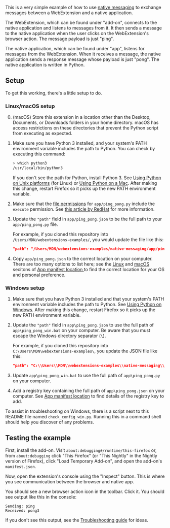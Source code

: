This is a very simple example of how to use [native messaging](https://developer.mozilla.org/en-US/Add-ons/WebExtensions/Native_messaging) to exchange messages between a WebExtension and a native application.

The WebExtension, which can be found under "add-on", connects to the native application and listens to messages from it. It then sends a message to the native application when the user clicks on the WebExtension's browser action. The message payload is just "ping".

The native application, which can be found under "app", listens for messages from the WebExtension. When it receives a message, the native application sends a response message whose payload is just "pong". The native application is written in Python.

## Setup

To get this working, there's a little setup to do.

### Linux/macOS setup

0. (macOS) Store this extension in a location other than the Desktop, Documents, or Downloads folders in your home directory. macOS has access restrictions on these directories that prevent the Python script from executing as expected.

1. Make sure you have Python 3 installed, and your system's PATH environment variable includes the path to Python. You can check by executing this command:

    ```bash
    > which python3
    /usr/local/bin/python3
    ```

    If you don't see the path for Python, install Python 3. See [Using Python on Unix platforms](https://docs.python.org/3/using/unix.html) (for Linux) or [Using Python on a Mac](https://docs.python.org/3/using/mac.html). After making this change, restart Firefox so it picks up the new PATH environment variable.

2. Make sure that the [file permissions](https://en.wikipedia.org/wiki/File_system_permissions) for `app/ping_pong.py` include the `execute` permission. See [this article by RedHat](https://www.redhat.com/sysadmin/linux-file-permissions-explained) for more information.

3. Update the `"path"` field in `app/ping_pong.json` to be the full path to your `app/ping_pong.py` file.

    For example, if you cloned this repository into `/Users/MDN/webextensions-examples/`, you would update the file like this:

    ```json
    "path": "/Users/MDN/webextensions-examples/native-messaging/app/ping_pong.py"
    ```

4. Copy `app/ping_pong.json` to the correct location on your computer. There are too many options to list here; see the [Linux](https://developer.mozilla.org/en-US/docs/Mozilla/Add-ons/WebExtensions/Native_manifests#linux) and [macOS](https://developer.mozilla.org/en-US/docs/Mozilla/Add-ons/WebExtensions/Native_manifests#macos) secitons of [App manifest location ](https://developer.mozilla.org/en-US/Add-ons/WebExtensions/Native_manifests#Manifest_location) to find the correct location for your OS and personal preference.

### Windows setup

1. Make sure that you have Python 3 installed and that your system's PATH environment variable includes the path to Python. See [Using Python on Windows](https://docs.python.org/3/using/windows.html). After making this change, restart Firefox so it picks up the new PATH environment variable.

2. Update the `"path"` field in `app\ping_pong.json` to use the full path of `app\ping_pong_win.bat` on your computer. Be aware that you must escape the Windows directory separator (`\`).

    For example, if you cloned this repository into `C:\Users\MDN\webextensions-examples\`, you update the JSON file like this:

    ```json
    "path": "C:\\Users\\MDN\\webextensions-examples\\native-messaging\\app\\ping_pong_win.bat"
    ```

3. Update `app\ping_pong_win.bat` to use the full path of `app\ping_pong.py` on your computer.

4. Add a registry key containing the full path of `app\ping_pong.json` on your computer. See [App manifest location](https://developer.mozilla.org/en-US/Add-ons/WebExtensions/Native_manifests#Manifest_location) to find details of the registry key to add.

To assist in troubleshooting on Windows, there is a script next to this README file named `check_config_win.py`. Running this in a command shell should help you discover of any problems.

## Testing the example

First, install the add-on. Visit `about:debugging#/runtime/this-firefox` or, from `about:debugging` click "This Firefox" (or "This Nightly" in the Nightly version of Firefox), click "Load Temporary Add-on", and open the add-on's `manifest.json`.

Now, open the extension's console using the "Inspect" button. This is where you see communication between the browser and native app.

You should see a new browser action icon in the toolbar. Click it. You should see output like this in the console:

    Sending: ping
    Received: pong3

If you don't see this output, see the [Troubleshooting guide](https://developer.mozilla.org/en-US/Add-ons/WebExtensions/Native_messaging#Troubleshooting) for ideas.
